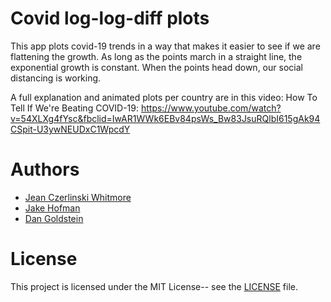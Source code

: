 # Covid log-log-diff plots

This app plots covid-19 trends in a way that makes it easier to
see if we are flattening the growth.  As long as the points march
in a straight line, the exponential growth is constant.  When the
points head down, our social distancing is working. 

A full explanation and animated plots per country are in this video:
How To Tell If We're Beating COVID-19: https://www.youtube.com/watch?v=54XLXg4fYsc&fbclid=IwAR1WWk6EBv84psWs_Bw83JsuRQlbI615gAk94CSpit-U3ywNEUDxC1WpcdY

# Authors

* [Jean Czerlinski Whitmore](https://github.com/jeanimal)
* [Jake Hofman](https://github.com/jhofman)
* [Dan Goldstein](https://github.com/dggoldst)

# License

This project is licensed under the MIT License-- see the [LICENSE](LICENSE) file.
